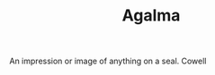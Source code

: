 ---
title: Agalma
letter: A
permalink: "/definitions/agalma.html"
body: An impression or image of anything on a seal. Cowell
published_at: '2018-07-07'
layout: post
---